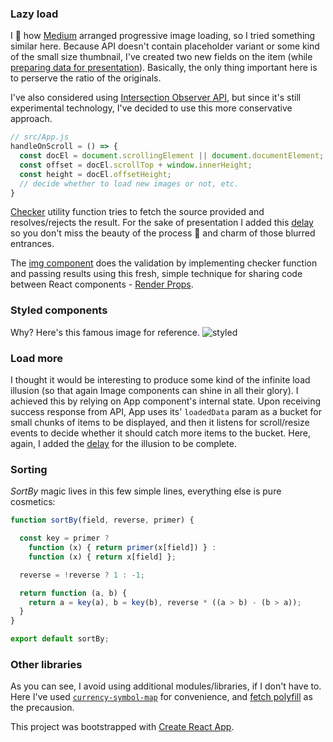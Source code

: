 ### Lazy load
I :clap: how [Medium](https://medium.com) arranged progressive image loading, so I tried something similar here.
Because API doesn't contain placeholder variant or some kind of the small size thumbnail, I've created two new fields on the item (while [preparing data for presentation](https://github.com/marija-marinkovic-m/React-Challenge---Part-2/blob/master/src/core/api/normalizers.js#L48-L49)). Basically, the only thing important here is to perserve the ratio of the originals.

I've also considered using [Intersection Observer API](https://developer.mozilla.org/en-US/docs/Web/API/Intersection_Observer_API), but since it's still experimental technology, I've decided to use this more conservative approach.

```javascript
// src/App.js
handleOnScroll = () => {
  const docEl = document.scrollingElement || document.documentElement;
  const offset = docEl.scrollTop + window.innerHeight;
  const height = docEl.offsetHeight;
  // decide whether to load new images or not, etc.
}
```

[Checker](https://github.com/marija-marinkovic-m/React-Challenge---Part-2/blob/master/src/util/imageChecker.js) utility function tries to fetch the source provided and resolves/rejects the result. For the sake of presentation I added this [delay](https://github.com/marija-marinkovic-m/React-Challenge---Part-2/blob/master/src/util/imageChecker.js#L16-L19) so you don't miss the beauty of the process :ribbon: and charm of those blurred entrances.

The [img component](https://github.com/marija-marinkovic-m/React-Challenge---Part-2/blob/master/src/components/ImgPreload.js) does the validation by implementing checker function and passing results using this fresh, simple technique for sharing code between React components - [Render Props](https://reactjs.org/docs/render-props.html).

### Styled components
Why? Here's this famous image for reference.
![styled](https://cdn-images-1.medium.com/max/1000/1*yBxZo9LNEjRaL7eKUBqRSA.png)

### Load more
I thought it would be interesting to produce some kind of the infinite load illusion (so that again Image components can shine in all their glory). I achieved this by relying on App component's internal state. Upon receiving success response from API, App uses its' `loadedData` param as a bucket for small chunks of items to be displayed, and then it listens for scroll/resize events to decide whether it should catch more items to the bucket. Here, again, I added the [delay](https://github.com/marija-marinkovic-m/React-Challenge---Part-2/blob/master/src/App.js#L82-L94) for the illusion to be complete.

### Sorting
_SortBy_ magic lives in this few simple lines, everything else is pure cosmetics: 
```javascript
function sortBy(field, reverse, primer) {

  const key = primer ?
    function (x) { return primer(x[field]) } :
    function (x) { return x[field] };

  reverse = !reverse ? 1 : -1;

  return function (a, b) {
    return a = key(a), b = key(b), reverse * ((a > b) - (b > a));
  }
}

export default sortBy;
```

### Other libraries
As you can see, I avoid using additional modules/libraries, if I don't have to. Here I've used [`currency-symbol-map`](https://www.npmjs.com/package/currency-symbol-map) for convenience, and [fetch polyfill](https://www.npmjs.com/package/whatwg-fetch) as the precausion.



This project was bootstrapped with [Create React App](https://github.com/facebookincubator/create-react-app).
